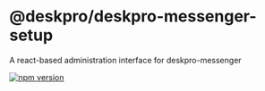 @deskpro/deskpro-messenger-setup
=====================
A react-based administration interface for deskpro-messenger

[![npm version](https://img.shields.io/npm/v/@deskpro/messenger-setup.svg?style=flat)](https://www.npmjs.com/package/@deskpro/messenger-setup)
